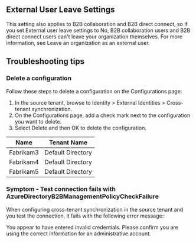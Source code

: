 ## External User Leave Settings

This setting also applies to B2B collaboration and B2B direct connect, so if you set External user leave settings to No, B2B collaboration users and B2B direct connect users can't leave your organization themselves. For more information, see Leave an organization as an external user.

## Troubleshooting tips

### Delete a configuration

Follow these steps to delete a configuration on the Configurations page:

1. In the source tenant, browse to Identity > External Identities > Cross-tenant synchronization.
2. On the Configurations page, add a check mark next to the configuration you want to delete.
3. Select Delete and then OK to delete the configuration.

| Name       | Tenant Name     |
|------------|-----------------|
| Fabrikam3  | Default Directory |
| Fabrikam4  | Default Directory |
| Fabrikam5  | Default Directory |

### Symptom - Test connection fails with AzureDirectoryB2BManagementPolicyCheckFailure

When configuring cross-tenant synchronization in the source tenant and you test the connection, it fails with the following error message:

You appear to have entered invalid credentials. Please confirm you are using the correct information for an administrative account.